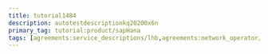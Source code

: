 ```yaml
---
title: tutorial1484
description: autotestdescriptionkq20200x6n
primary_tag: tutorial:product/sapHana
tags: [agreements:service_descriptions/lhb,agreements:network_operator/autotest_tago28yc3e5q7]
---
```


